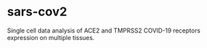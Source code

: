 # sars-cov2
Single cell data analysis of ACE2 and TMPRSS2 COVID-19 receptors expression on multiple tissues.
